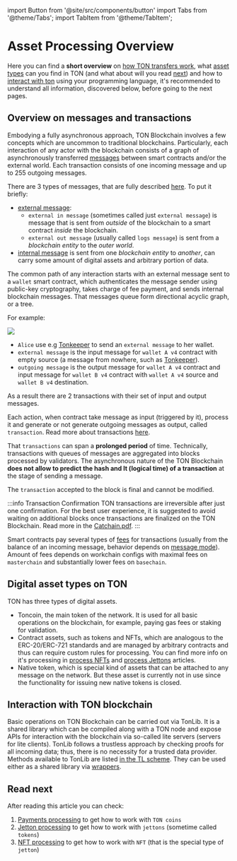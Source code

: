 import Button from '@site/src/components/button'
import Tabs from '@theme/Tabs';
import TabItem from '@theme/TabItem';

# Asset Processing Overview

Here you can find a **short overview** on [how TON transfers work](/develop/dapps/asset-processing/overview#overview-on-messages-and-transactions), what [asset types](/develop/dapps/asset-processing/overview#digital-asset-types-on-ton) can you find in TON (and what about will you read [next](/develop/dapps/asset-processing/overview#read-next)) and how to [interact with ton](/develop/dapps/asset-processing/overview#interaction-with-ton-blockchain) using your programming language, it's recommended to understand all information, discovered below, before going to the next pages.

## Overview on messages and transactions

Embodying a fully asynchronous approach, TON Blockchain involves a few concepts which are uncommon to traditional blockchains. Particularly, each interaction of any actor with the blockchain consists of a graph of asynchronously transferred [messages](/v3/documentation/smart-contracts/message-management/messages-and-transactions) between smart contracts and/or the external world. Each transaction consists of one incoming message and up to 255 outgoing messages.

There are 3 types of messages, that are fully described [here](/v3/documentation/smart-contracts/message-management/sending-messages#types-of-messages). To put it briefly:
* [external message](/v3/documentation/smart-contracts/message-management/external-messages):
  *  `external in message` (sometimes called just `external message`) is message that is sent from *outside* of the blockchain to a smart contract *inside* the blockchain.
  *  `external out message` (usually called `logs message`) is sent from a *blockchain entity* to the *outer world*.
* [internal message](/v3/documentation/smart-contracts/message-management/internal-messages) is sent from one *blockchain entity* to *another*, can carry some amount of digital assets and arbitrary portion of data.

The common path of any interaction starts with an external message sent to a `wallet` smart contract, which authenticates the message sender using public-key cryptography, takes charge of fee payment, and sends internal blockchain messages. That messages queue form directional acyclic graph, or a tree.

For example:

![](/img/docs/asset-processing/alicemsgDAG.svg)

* `Alice` use e.g [Tonkeeper](https://tonkeeper.com/) to send an `external message` to her wallet.
* `external message` is the input message for `wallet A v4` contract with empty source (a message from nowhere, such as [Tonkeeper](https://tonkeeper.com/)).
* `outgoing message` is the output message for `wallet A v4` contract and input message for `wallet B v4` contract with `wallet A v4` source and `wallet B v4` destination.

As a result there are 2 transactions with their set of input and output messages.

Each action, when contract take message as input (triggered by it), process it and generate or not generate outgoing messages as output, called `transaction`. Read more about transactions [here](/v3/documentation/smart-contracts/message-management/messages-and-transactions#what-is-a-transaction).

That `transactions` can span a **prolonged period** of time. Technically, transactions with queues of messages are aggregated into blocks processed by validators. The asynchronous nature of the TON Blockchain **does not allow to predict the hash and lt (logical time) of a transaction** at the stage of sending a message.

The `transaction` accepted to the block is final and cannot be modified.

:::info Transaction Confirmation
TON transactions are irreversible after just one confirmation. For the best user experience, it is suggested to avoid waiting on additional blocks once transactions are finalized on the TON Blockchain. Read more in the [Catchain.pdf](https://docs.ton.org/catchain.pdf#page=3).
:::

Smart contracts pay several types of [fees](/develop/smart-contracts/fees) for transactions (usually from the balance of an incoming message, behavior depends on [message mode](/v3/documentation/smart-contracts/message-management/sending-messages#message-modes)). Amount of fees depends on workchain configs with maximal fees on `masterchain` and substantially lower fees on `basechain`.

## Digital asset types on TON

TON has three types of digital assets.
- Toncoin, the main token of the network. It is used for all basic operations on the blockchain, for example, paying gas fees or staking for validation.
- Contract assets, such as tokens and NFTs, which are analogous to the ERC-20/ERC-721 standards and are managed by arbitrary contracts and thus can require custom rules for processing. You can find more info on it's processing in [process NFTs](/v3/guidelines/dapps/asset-processing/nft-processing/nfts) and [process Jettons](/develop/dapps/asset-processing/jettons) articles.
- Native token, which is special kind of assets that can be attached to any message on the network. But these asset is currently not in use since the functionality for issuing new native tokens is closed.

## Interaction with TON blockchain
Basic operations on TON Blockchain can be carried out via TonLib. It is a shared library which can be compiled along with a TON node and expose APIs for interaction with the blockchain via so-called lite servers (servers for lite clients). TonLib follows a trustless approach by checking proofs for all incoming data; thus, there is no necessity for a trusted data provider. Methods available to TonLib are listed [in the TL scheme](https://github.com/ton-blockchain/ton/blob/master/tl/generate/scheme/tonlib_api.tl#L234). They can be used either as a shared library via [wrappers](/develop/dapps/asset-processing/#repositories).

## Read next

After reading this article you can check:
1. [Payments processing](/v3/guidelines/dapps/asset-processing/payments-processing) to get how to work with `TON coins`
2. [Jetton processing](/develop/dapps/asset-processing/jettons) to get how to work with `jettons` (sometime called `tokens`)
3. [NFT processing](/v3/guidelines/dapps/asset-processing/nft-processing/nfts) to get how to work with `NFT` (that is the special type of `jetton`)

